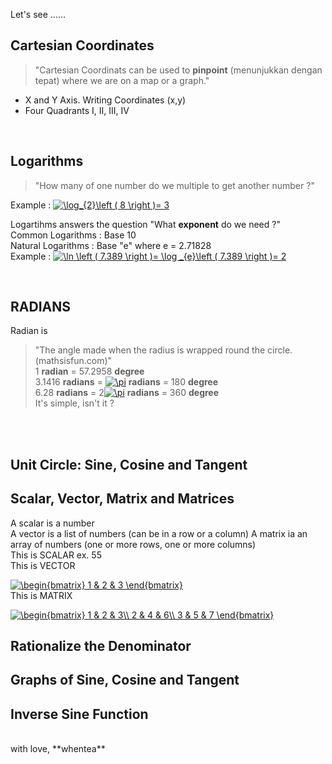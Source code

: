 Let's see ......

## Cartesian Coordinates

> "Cartesian Coordinats can be used to **pinpoint** (menunjukkan dengan tepat) where we are on a map or a graph."  
* X and Y Axis. Writing Coordinates (x,y)  
* Four Quadrants I, II, III, IV  
<br/>

## Logarithms

> "How many of one number do we multiple to get another number ?"

Example : <a href="https://www.codecogs.com/eqnedit.php?latex=\log_{2}\left&space;(&space;8&space;\right&space;)=&space;3" target="_blank"><img src="https://latex.codecogs.com/gif.latex?\log_{2}\left&space;(&space;8&space;\right&space;)=&space;3" title="\log_{2}\left ( 8 \right )= 3" /></a>

Logartihms answers the question "What **exponent** do we need ?"  
Common Logarithms : Base 10  
Natural Logarithms : Base "e" where e = 2.71828  
Example : <a href="https://www.codecogs.com/eqnedit.php?latex=\ln&space;\left&space;(&space;7.389&space;\right&space;)=&space;\log&space;_{e}\left&space;(&space;7.389&space;\right&space;)=&space;2" target="_blank"><img src="https://latex.codecogs.com/gif.latex?\ln&space;\left&space;(&space;7.389&space;\right&space;)=&space;\log&space;_{e}\left&space;(&space;7.389&space;\right&space;)=&space;2" title="\ln \left ( 7.389 \right )= \log _{e}\left ( 7.389 \right )= 2" /></a>  

<br/>

## RADIANS

Radian is
> "The angle made when the radius is wrapped round the circle. (mathsisfun.com)"  
1 **radian** = 57.2958 **degree**  
3.1416 **radians** = <a href="https://www.codecogs.com/eqnedit.php?latex=\pi" target="_blank"><img src="https://latex.codecogs.com/gif.latex?\pi" title="\pi" /></a> **radians** = 180 **degree**  
6.28 **radians** = 2<a href="https://www.codecogs.com/eqnedit.php?latex=\pi" target="_blank"><img src="https://latex.codecogs.com/gif.latex?\pi" title="\pi" /></a> **radians** = 360 **degree**  
It's simple, isn't it ?
<br/>
<br/>


## Unit Circle: Sine, Cosine and Tangent

## Scalar, Vector, Matrix and Matrices

A scalar is a number  
A vector is a list of numbers (can be in a row or a column)
A matrix ia an array of numbers (one or more rows, one or more columns)  
This is SCALAR ex. 55  
This is VECTOR

<a href="https://www.codecogs.com/eqnedit.php?latex=\begin{bmatrix}&space;1&space;&&space;2&space;&&space;3&space;\end{bmatrix}" target="_blank"><img src="https://latex.codecogs.com/gif.latex?\begin{bmatrix}&space;1&space;&&space;2&space;&&space;3&space;\end{bmatrix}" title="\begin{bmatrix} 1 & 2 & 3 \end{bmatrix}" /></a>  
This is MATRIX

<a href="https://www.codecogs.com/eqnedit.php?latex=\begin{bmatrix}&space;1&space;&&space;2&space;&&space;3\\&space;2&space;&&space;4&space;&&space;6\\&space;3&space;&&space;5&space;&&space;7&space;\end{bmatrix}" target="_blank"><img src="https://latex.codecogs.com/gif.latex?\begin{bmatrix}&space;1&space;&&space;2&space;&&space;3\\&space;2&space;&&space;4&space;&&space;6\\&space;3&space;&&space;5&space;&&space;7&space;\end{bmatrix}" title="\begin{bmatrix} 1 & 2 & 3\\ 2 & 4 & 6\\ 3 & 5 & 7 \end{bmatrix}" /></a>  

## Rationalize the Denominator

## Graphs of Sine, Cosine and Tangent

## Inverse Sine Function

<br/>  
with love,  
**whentea**
